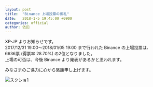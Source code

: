 ```yaml
---
layout: post
title:  "Binance 上場投票の御礼"
date:   2018-1-5 19:45:00 +0900
categories: official
author: 依田
---  
```

XP-JP よりお知らせです。  
2017/12/31 19:00～2018/01/05 19:00 まで行われた Binance の上場投票は、6936票 (得票率 28.70%) の2位となりました。  
上場の可否は、今後 Binance より発表があるかと思われます。  

みなさまのご協力に心から感謝申し上げます。  

![スクショ1]({{site.baseurl}}/images/2018/01/binance_vote.png)  
